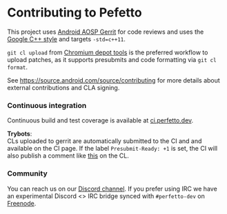 # Contributing to Pefetto
This project uses [Android AOSP Gerrit][perfetto-gerrit] for code reviews and
uses the [Google C++ style][google-cpp-style] and targets `-std=c++11`.

`git cl upload` from [Chromium depot tools][depot-tools] is the preferred
workflow to upload patches, as it supports presubmits and code formatting via
`git cl format`.

See https://source.android.com/source/contributing for more details about
external contributions and CLA signing.


### Continuous integration

Continuous build and test coverage is available at
[ci.perfetto.dev](https://ci.perfetto.dev).

**Trybots**:  
CLs uploaded to gerrit are automatically submitted to the CI and
and available on the CI page.
If the label `Presubmit-Ready: +1` is set, the CI will also publish a comment
like [this][ci-example] on the CL.

### Community

You can reach us on our [Discord channel](https://discord.gg/35ShE3A).
If you prefer using IRC we have an experimental Discord <> IRC bridge
synced with `#perfetto-dev` on [Freenode](https://webchat.freenode.net/).

[perfetto-gerrit]: https://android-review.googlesource.com/q/project:platform%252Fexternal%252Fperfetto+status:open
[google-cpp-style]: https://google.github.io/styleguide/cppguide.html
[depot-tools]: https://dev.chromium.org/developers/how-tos/depottools
[ci-example]: https://android-review.googlesource.com/c/platform/external/perfetto/+/1108253/3#message-09fd27fb92ca8357abade3ec725919ac3445f3af
